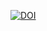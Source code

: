 [![DOI](https://zenodo.org/badge/DOI/10.5281/zenodo.15803770.svg)](https://doi.org/10.5281/zenodo.15803770)
